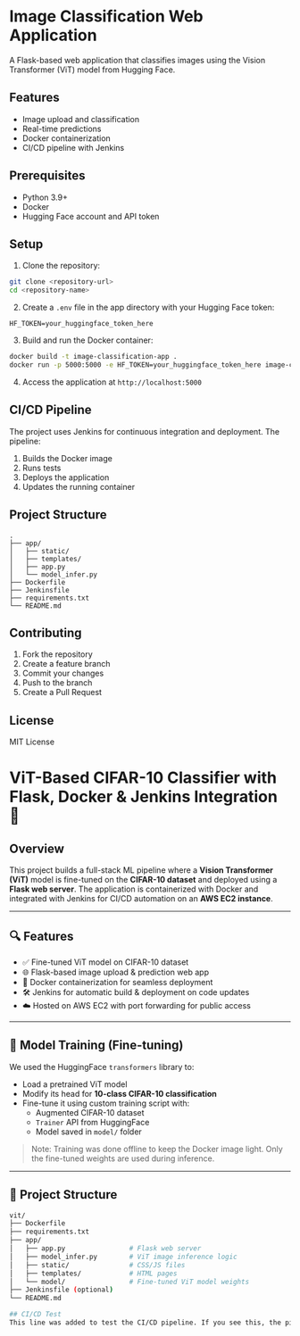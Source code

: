 # Image Classification Web Application

A Flask-based web application that classifies images using the Vision Transformer (ViT) model from Hugging Face.

## Features

- Image upload and classification
- Real-time predictions
- Docker containerization
- CI/CD pipeline with Jenkins

## Prerequisites

- Python 3.9+
- Docker
- Hugging Face account and API token

## Setup

1. Clone the repository:
```bash
git clone <repository-url>
cd <repository-name>
```

2. Create a `.env` file in the app directory with your Hugging Face token:
```
HF_TOKEN=your_huggingface_token_here
```

3. Build and run the Docker container:
```bash
docker build -t image-classification-app .
docker run -p 5000:5000 -e HF_TOKEN=your_huggingface_token_here image-classification-app
```

4. Access the application at `http://localhost:5000`

## CI/CD Pipeline

The project uses Jenkins for continuous integration and deployment. The pipeline:
1. Builds the Docker image
2. Runs tests
3. Deploys the application
4. Updates the running container

## Project Structure

```
.
├── app/
│   ├── static/
│   ├── templates/
│   ├── app.py
│   └── model_infer.py
├── Dockerfile
├── Jenkinsfile
├── requirements.txt
└── README.md
```

## Contributing

1. Fork the repository
2. Create a feature branch
3. Commit your changes
4. Push to the branch
5. Create a Pull Request

## License

MIT License

# ViT-Based CIFAR-10 Classifier with Flask, Docker & Jenkins Integration 🚀

## Overview

This project builds a full-stack ML pipeline where a **Vision Transformer (ViT)** model is fine-tuned on the **CIFAR-10 dataset** and deployed using a **Flask web server**. The application is containerized with Docker and integrated with Jenkins for CI/CD automation on an **AWS EC2 instance**.

---

## 🔍 Features

- ✅ Fine-tuned ViT model on CIFAR-10 dataset
- 🌐 Flask-based image upload & prediction web app
- 🐳 Docker containerization for seamless deployment
- 🛠️ Jenkins for automatic build & deployment on code updates
- ☁️ Hosted on AWS EC2 with port forwarding for public access

---

## 🧠 Model Training (Fine-tuning)

We used the HuggingFace `transformers` library to:
- Load a pretrained ViT model
- Modify its head for **10-class CIFAR-10 classification**
- Fine-tune it using custom training script with:
  - Augmented CIFAR-10 dataset
  - `Trainer` API from HuggingFace
  - Model saved in `model/` folder

> Note: Training was done offline to keep the Docker image light. Only the fine-tuned weights are used during inference.

---

## 📂 Project Structure

```bash
vit/
├── Dockerfile
├── requirements.txt
├── app/
│   ├── app.py                # Flask web server
│   ├── model_infer.py        # ViT image inference logic
│   ├── static/               # CSS/JS files
│   ├── templates/            # HTML pages
│   └── model/                # Fine-tuned ViT model weights
├── Jenkinsfile (optional)
└── README.md

## CI/CD Test
This line was added to test the CI/CD pipeline. If you see this, the pipeline is working correctly!